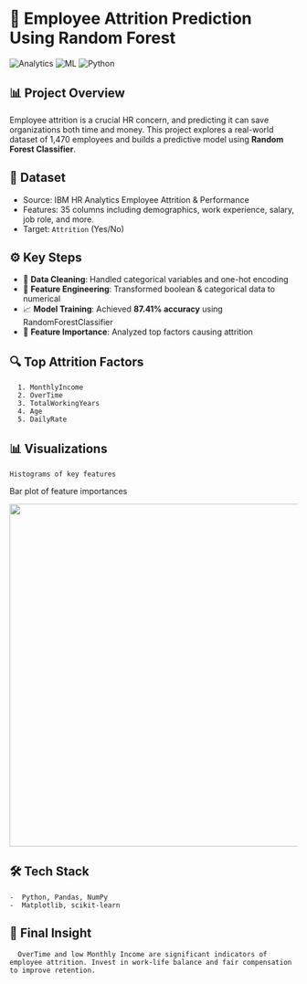 # 🚀 Employee Attrition Prediction Using Random Forest

![Analytics](https://img.shields.io/badge/Data-Analysis-blue) ![ML](https://img.shields.io/badge/ML-RandomForest-green) ![Python](https://img.shields.io/badge/Python-DataScience-yellow)

## 📊 Project Overview
Employee attrition is a crucial HR concern, and predicting it can save organizations both time and money. This project explores a real-world dataset of 1,470 employees and builds a predictive model using **Random Forest Classifier**.

## 📁 Dataset
- Source: IBM HR Analytics Employee Attrition & Performance
- Features: 35 columns including demographics, work experience, salary, job role, and more.
- Target: `Attrition` (Yes/No)

## ⚙️ Key Steps
- 🧹 **Data Cleaning**: Handled categorical variables and one-hot encoding
- 📌 **Feature Engineering**: Transformed boolean & categorical data to numerical
- 📈 **Model Training**: Achieved **87.41% accuracy** using RandomForestClassifier
- 🧠 **Feature Importance**: Analyzed top factors causing attrition

## 🔍 Top Attrition Factors
      1. MonthlyIncome
      2. OverTime
      3. TotalWorkingYears
      4. Age
      5. DailyRate
## 📊 Visualizations
    Histograms of key features

Bar plot of feature importances
    <p align="center"> <img src="screenshots/feature_importance.png" width="600"> </p>
## 🛠️ Tech Stack
    -  Python, Pandas, NumPy
    -  Matplotlib, scikit-learn

## 📌 Final Insight
      OverTime and low Monthly Income are significant indicators of employee attrition. Invest in work-life balance and fair compensation to improve retention.
